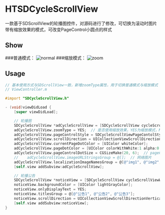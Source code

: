 # HTSDCycleScrollView
一款基于SDScrollView的轮播图控件，对源码进行了修改，可切换为滚动时图片带有缩放效果的模式，可改变PageControl小圆点的样式
## Show
###普通模式：
![normal](https://github.com/runThor/HTSDCycleScrollView/raw/master/Other/normal.png)
###缩放模式：
![zoom](https://github.com/runThor/HTSDCycleScrollView/raw/master/Other/zoom.png)
## Usage
```Objective-C
// 基本使用方式与SDScrollView一致，新增zoomType属性，用于切换普通模式与缩放模式
// ViewController.m

#import "SDCycleScrollView.h"

- (void)viewDidLoad {
    [super viewDidLoad];

    // 轮播图
    SDCycleScrollView *adCycleScrollView = [SDCycleScrollView cycleScrollViewWithFrame:CGRectMake(0, 100, Screen_Width, 200) delegate:self placeholderImage:[UIImage new]];
    adCycleScrollView.zoomType = YES;  // 是否使用缩放效果，YES为缩放模式，NO为普通模式
    adCycleScrollView.pageControlStyle = SDCycleScrollViewPageContolStyleAnimated;
    adCycleScrollView.scrollDirection = UICollectionViewScrollDirectionHorizontal;
    adCycleScrollView.currentPageDotColor = [UIColor whiteColor];
    adCycleScrollView.pageDotColor = [UIColor colorWithWhite:1 alpha:0.5];
    adCycleScrollView.pageControlDotSize = CGSizeMake(20, 6);  // pageControl小圆点的大小
    //    adCycleScrollView.imageURLStringsGroup = @[];  // 网络图片
    adCycleScrollView.localizationImageNamesGroup = @[@"img1", @"img2", @"img3", @"img4"];  // 本地图片
    [self.view addSubview:adCycleScrollView];

    // 轮播公告
    SDCycleScrollView *noticeView = [SDCycleScrollView cycleScrollViewWithFrame:CGRectMake(0, 350, Screen_Width, 30) delegate:self placeholderImage:nil];
    noticeView.backgroundColor = [UIColor lightGrayColor];
    noticeView.onlyDisplayText = YES;
    noticeView.titlesGroup = @[@"公告1", @"公告2", @"公告3"];
    noticeView.scrollDirection = UICollectionViewScrollDirectionVertical;
    [self.view addSubview:noticeView];
}

```
